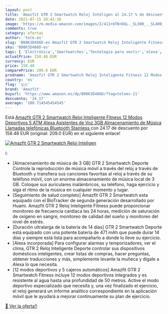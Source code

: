 ```yaml
---
layout: post
title: 'Amazfit GTR 2 Smartwatch Reloj Inteligen al 24.17 % de descuento'
date: 2021-07-15 20:41:16
image: 'https://m.media-amazon.com/images/I/411+bTN+DGL._SL500_._SL400_.jpg'
comments: true
category: ofertas
author: 'tole.es'
slug: 'B08K3D486D-es Amazfit GTR 2 Smartwatch Reloj Inteligente Fitness 12...'
sku: 'B08K3D486D-es'
tags: [ 'Electrónica','Smartwatches','Tecnología para vestir','alexa','amazfit', ]
actualPrice: 158.48 EUR
currency: EUR
price: 158.48
comparePrice: 209.0 EUR
prodname: 'Amazfit GTR 2 Smartwatch Reloj Inteligente Fitness 12 Modos Deportivos 5 ATM Alexa Asistentes de Voz 3GB Almacenamiento de Música Llamadas telefónicas Bluetooth  Stainless '
country: 'es'
flag: '🇪🇸'
brand: 'Amazfit'
buyurl: 'https://www.amazon.es/dp/B08K3D486D/?tag=tolees-21'
descuento: '24.17'
average: '180.714545454545'
---
```


Está [Amazfit GTR 2 Smartwatch Reloj Inteligente Fitness 12 Modos Deportivos 5 ATM Alexa Asistentes de Voz 3GB Almacenamiento de Música Llamadas telefónicas Bluetooth  Stainless ](https://www.amazon.es/dp/B08K3D486D/?tag=tolees-21) con 24.17 de descuento por 158.48 EUR (original: 209.0 EUR) en el siguiente enlace!

[![Amazfit GTR 2 Smartwatch Reloj Inteligen](https://m.media-amazon.com/images/I/411+bTN+DGL._SL500_._SL400_.jpg)](https://www.amazon.es/dp/B08K3D486D/?tag=tolees-21)

ℹ️:

- [Almacenamiento de música de 3 GB] GTR 2 Smartwatch Deporte Controle la reproducción de música móvil a través del reloj a través de Bluetooth y transfiera sus canciones favoritas al reloj a través de su teléfono móvil, con un enorme almacenamiento de música local de 3 GB. Coloque sus auriculares inalámbricos, su teléfono, haga ejercicio y siga el ritmo de la música en cualquier momento y lugar.
- [Seguimiento de salud completo] Amazfit GTR 2 Smartwatch esta equipado con el BioTracker de segunda generación desarrollado por Huami. Amazfit GTR 2 Reloj Inteligente Fitness puede proporcionar monitoreo de frecuencia cardíaca las 24 horas, medición de saturación de oxígeno en sangre, monitoreo de calidad del sueño y monitoreo del nivel de estrés.
- [Duración ultralarga de la batería de 14 días] GTR 2 Smartwatch Deporte está equipado con una potente batería de 471 mAh que puede durar 14 días y siempre está lista para acompañarlo a donde lo lleve su ejercicio.
- [Alexa incorporada] Para configurar alarmas y temporizadores, ver el clima, GTR 2 Reloj Inteligente Deporte controlar sus dispositivos domésticos inteligentes, crear listas de compras, hacer preguntas, obtener traducciones y más, simplemente levante la muñeca y dígale a Alexa lo que necesita.
- [12 modos deportivos y 5 cajeros automáticos] Amazfit GTR 2 Smartwatch Fitness incluye 12 modos deportivos integrados y es resistente al agua hasta una profundidad de 50 metros. Active el modo deportivo especializado que necesita y, una vez finalizado el ejercicio, el reloj generará un informe analítico correspondiente en la aplicación móvil que le ayudará a mejorar continuamente su plan de ejercicio.

[🛒 Ver la oferta!!](https://www.amazon.es/dp/B08K3D486D/?tag=tolees-21)
